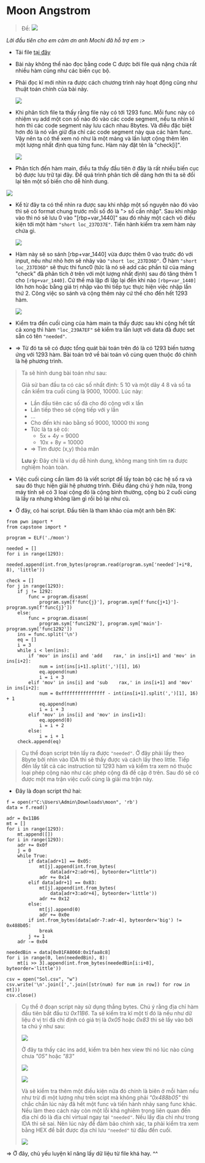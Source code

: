 # Moon Angstrom

> Đề: ![](https://hackmd.io/_uploads/BkspNnzN3.png)

*Lời đầu tiên cho em cảm ơn anh Mochi đã hỗ trợ em :>*

- Tải file [tại đây](https://github.com/Okoonzz/07.-Rev/blob/File/moon.zip) 

- Bài này không thể nào đọc bằng code C được bởi file quá nặng chứa rất nhiều hàm cũng như các biến cục bộ. 
- Phải đọc kĩ mới nhìn ra được cách chương trình này hoạt động cũng như thuật toán chính của bài này. 

    ![](https://hackmd.io/_uploads/B1krFhfE2.png)

- Khi phân tích file ta thấy rằng file này có tới 1293 func. Mỗi func này có nhiệm vụ add một con số nào đó vào các code segment, nếu ta nhìn kĩ hơn thì các code segment này lưu cách nhau 8bytes. Và điều đặc biệt hơn đó là nó vẫn giữ địa chỉ các code segment này qua các hàm func. Vậy nên ta có thể xem nó như là một mảng và lần lượt cộng thêm lên một lượng nhất định qua từng func. Hàm này đặt tên là "check[i]".

    ![](https://hackmd.io/_uploads/SyGy53f43.png)

- Phân tích đến hàm main, điều ta thấy đầu tiên ở đây là rất nhiều biến cục bộ được lưu trữ tại đây. Để quá trình phân tích dễ dàng hơn thì ta sẽ đổi lại tên một số biến cho dễ hình dung. 

![](https://hackmd.io/_uploads/B18v5hzE2.png)

- Kể từ đây ta có thể nhìn ra được sau khi nhập một số nguyên nào đó vào thì sẽ có format chung trước mỗi số đó là "> số cần nhập". Sau khi nhập vào thì nó sẽ lưu 0 vào "[rbp+var_1440]" sau đó nhảy một cách vô điều kiện tới một hàm `"short loc_237D37E"`. Tiến hành kiểm tra xem hàm này chứa gì.

    ![](https://hackmd.io/_uploads/rkhXonzEh.png)


- Hàm này sẽ so sánh [rbp+var_1440] vừa được thêm 0 vào trước đó với input, nếu như nhỏ hơn sẽ nhảy vào `"short loc_237D36D"`. Ở hàm `"short loc_237D36D"` sẽ thực thi func0 (tức là nó sẽ add các phần tử của mảng "check" đã phân tích ở trên với một lượng nhất định) sau đó tăng thêm 1 cho `[rbp+var_1440]`. Cứ thế mà lặp đi lặp lại đến khi nào `[rbp+var_1440]` lớn hơn hoặc bằng giá trị nhập vào thì tiếp tục thực hiện việc nhập lần thứ 2. Công việc so sánh và cộng thêm này cứ thế cho đến hết 1293 hàm.

    ![](https://hackmd.io/_uploads/B1dXWTMV2.png)

- Kiểm tra đến cuối cùng của hàm main ta thấy được sau khi cộng hết tất cả xong thì hàm `"loc_239A7EF"` sẽ kiểm tra lần lượt với data đã được set sẵn có tên `"needed"`.

- => Từ đó ta sẽ có được tổng quát bài toán trên đó là có 1293 biến tương ứng với 1293 hàm. Bài toán trở về bài toán vô cùng quen thuộc đó chính là hệ phương trình.
> Ta sẽ hình dung bài toán như sau:
> 
> Giả sử ban đầu ta có các số nhất định: 5 10 và một dãy 4 8 và số ta cần kiểm tra cuối cùng là 9000, 10000. Lúc này:
> * Lần đầu tiên các số đã cho đó cộng với x lần
> * Lần tiếp theo sẽ cộng tiếp với y lần
> * ...
> * Cho đến khi nào bằng số 9000, 10000 thì xong
> * Tức là ta sẽ có:
>   * 5x + 4y = 9000
>   * 10x + 8y = 10000
> * => Tìm được (x,y) thỏa mãn
> 
>  **Lưu ý:** Đây chỉ là ví dụ dễ hình dung, không mang tính tìm ra được nghiệm hoàn toàn.

- Việc cuối cùng cần làm đó là viết script để lấy toàn bộ các hệ số ra và sau đó thực hiện giải hệ phương trình. Điều đáng chú ý hơn nữa, trong máy tính sẽ có 3 loại cộng đó là cộng bình thường, cộng bù 2 cuối cùng là lấy ra nhưng không làm gì rồi bỏ lại như cũ. 

- Ở đây, có hai script. Đầu tiên là tham khảo của một anh bên BK:

```
from pwn import *
from capstone import *

program = ELF('./moon')

needed = []
for i in range(1293):
    needed.append(int.from_bytes(program.read(program.sym['needed']+i*8, 8), 'little'))

check = []
for j in range(1293):
    if j != 1292:
        func = program.disasm(
            program.sym[f'func{j}'], program.sym[f'func{j+1}']-program.sym[f'func{j}'])
    else:
        func = program.disasm(
            program.sym['func1292'], program.sym['main']-program.sym['func1292'])
    ins = func.split('\n')
    eq = []
    i = 3
    while i < len(ins):
        if 'mov' in ins[i] and 'add    rax,' in ins[i+1] and 'mov' in ins[i+2]:
            num = int(ins[i+1].split(',')[1], 16)
            eq.append(num)
            i = i + 3
        elif 'mov' in ins[i] and 'sub    rax,' in ins[i+1] and 'mov' in ins[i+2]:
            num = 0xffffffffffffffff - int(ins[i+1].split(',')[1], 16) + 1
            eq.append(num)
            i = i + 3
        elif 'mov' in ins[i] and 'mov' in ins[i+1]:
            eq.append(0)
            i = i + 2
        else:
            i = i + 1
    check.append(eq)
```
>  Cụ thể đoạn script trên lấy ra được `"needed"`. Ở đây phải lấy theo 8byte bởi nhìn vào IDA thì sẽ thấy được và cách lấy theo little. Tiếp đến lấy tất cả các instruction từ 1293 hàm và kiểm tra xem nó thuộc loại phép cộng nào như các phép cộng đã đề cập ở trên. Sau đó sẽ có được một ma trận việc cuối cùng là giải ma trận này.

- Đây là đoạn script thứ hai:

```
f = open(r"C:\Users\Admin\Downloads\moon", 'rb')
data = f.read()

adr = 0x11B6
mt = []
for i in range(1293):
    mt.append([])
for i in range(1293):
    adr += 0x0f
    j = 0
    while True:
        if data[adr+1] == 0x05:
            mt[j].append(int.from_bytes(
                data[adr+2:adr+6], byteorder="little"))
            adr += 0x14
        elif data[adr+1] == 0x83:
            mt[j].append(int.from_bytes(
                data[adr+3:adr+4], byteorder='little'))
            adr += 0x12
        else:
            mt[j].append(0)
            adr += 0x0e
        if int.from_bytes(data[adr-7:adr-4], byteorder='big') != 0x488b05:
            break
        j += 1
    adr -= 0x04

neededBin = data[0x01FA8060:0x1faa8c8]
for i in range(0, len(neededBin), 8):
    mt[i >> 3].append(int.from_bytes(neededBin[i:i+8], byteorder='little'))

csv = open("Sol.csv", "w")
csv.write('\n'.join([','.join([str(num) for num in row]) for row in mt]))
csv.close()
```
> Cụ thể ở đoạn script này sử dụng thẳng bytes. Chú ý rằng địa chỉ hàm đầu tiên bắt đầu từ *0x11B6*. Ta sẽ kiểm tra kĩ một tí đó là nếu như dữ liệu ở vị trí đã chỉ định có giá trị là *0x05* hoặc *0x83* thì sẽ lấy vào bởi ta chú ý như sau:
> 
> ![](https://hackmd.io/_uploads/H1Cg9Tf42.png)
> 
> Ở đây ta thấy các ins add, kiểm tra bên hex view thì nó lúc nào cũng chưa *"05"* hoặc *"83"*
> 
> ![](https://hackmd.io/_uploads/rJZNqTGE2.png)
>  
> ![](https://hackmd.io/_uploads/Bkgv9pG4n.png)
> 
> Và sẽ kiểm tra thêm một điều kiện nữa đó chính là biên ở mỗi hàm nếu như trừ đi một lượng như trên scipt mà không phải *"0x488b05"* thì chắc chắn lúc này đã hết một func và tiến hành nhảy sang func khác.
> Nếu làm theo cách này còn một lỗi khá nghiêm trọng liên quan đến địa chỉ đó là địa chỉ virtual ngay tại `"needed"`. Nếu lấy địa chỉ như trong IDA thì sẽ sai. Nên lúc này để đảm bảo chính xác, ta phải kiểm tra xem bằng HEX để bắt được địa chỉ lưu `"needed"` từ đầu đến cuối.
> 
> ![](https://hackmd.io/_uploads/B16Qjpf4n.png)

=> Ở đây, chủ yếu luyện kĩ năng lấy dữ liệu từ file khá hay. ^^
